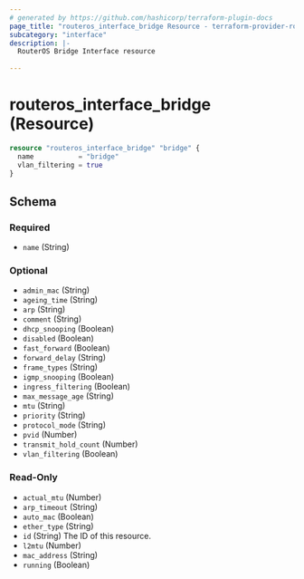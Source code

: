 ```yaml
---
# generated by https://github.com/hashicorp/terraform-plugin-docs
page_title: "routeros_interface_bridge Resource - terraform-provider-routeros"
subcategory: "interface"
description: |-
  RouterOS Bridge Interface resource
  
---
```


# routeros_interface_bridge (Resource)

```terraform
resource "routeros_interface_bridge" "bridge" {
  name           = "bridge"
  vlan_filtering = true
}
```



<!-- schema generated by tfplugindocs -->
## Schema

### Required

- `name` (String)

### Optional

- `admin_mac` (String)
- `ageing_time` (String)
- `arp` (String)
- `comment` (String)
- `dhcp_snooping` (Boolean)
- `disabled` (Boolean)
- `fast_forward` (Boolean)
- `forward_delay` (String)
- `frame_types` (String)
- `igmp_snooping` (Boolean)
- `ingress_filtering` (Boolean)
- `max_message_age` (String)
- `mtu` (String)
- `priority` (String)
- `protocol_mode` (String)
- `pvid` (Number)
- `transmit_hold_count` (Number)
- `vlan_filtering` (Boolean)

### Read-Only

- `actual_mtu` (Number)
- `arp_timeout` (String)
- `auto_mac` (Boolean)
- `ether_type` (String)
- `id` (String) The ID of this resource.
- `l2mtu` (Number)
- `mac_address` (String)
- `running` (Boolean)


